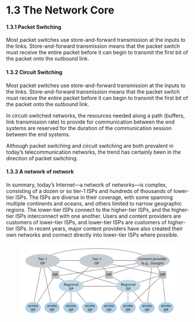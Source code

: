 # 1.3 The Network Core

#### 1.3.1 Packet Switching

Most packet switches use store-and-forward transmission at the inputs to the links. Store-and-forward transmission means that the packet switch must receive the entire packet before it can begin to transmit the first bit of the packet onto the outbound link.

#### 1.3.2 Circuit Switching

Most packet switches use store-and-forward transmission at the inputs to the links. Store-and-forward transmission means that the packet switch must receive the entire packet before it can begin to transmit the first bit of the packet onto the outbound link.

In circuit-switched networks, the resources needed along a path (buffers, link transmission rate) to provide for communication between the end systems are reserved for the duration of the communication session between the end systems.

Although packet switching and circuit switching are both prevalent in today’s telecommunication networks, the trend has certainly been in the direction of packet switching.

#### 1.3.3 A network of network

In summary, today’s Internet—a network of networks—is complex, consisting of a dozen or so tier-1 ISPs and hundreds of thousands of lower-tier ISPs. The ISPs are diverse in their coverage, with some spanning multiple continents and oceans, and others limited to narrow geographic regions. The lower-tier ISPs connect to the higher-tier ISPs, and the higher-tier ISPs interconnect with one another. Users and content providers are customers of lower-tier ISPs, and lower-tier ISPs are customers of higher-tier ISPs. In recent years, major content providers have also created their own networks and connect directly into lower-tier ISPs where possible.

<figure><img src="../../.gitbook/assets/zfasfdxc.png" alt=""><figcaption></figcaption></figure>

